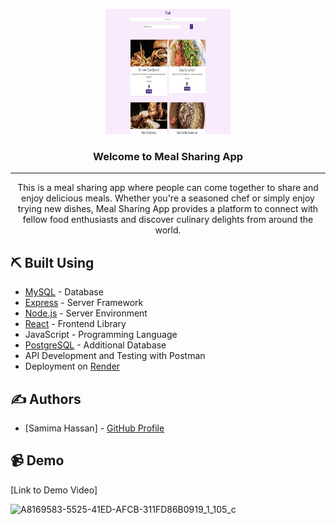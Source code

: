 <p align="center">
  <a href="" rel="noopener">
    <img width=200px height=200px src="./src/client/assets/images/meal_sharing.jpeg" alt="Project logo">
  </a>
</p>

<h3 align="center">Welcome to Meal Sharing App</h3>

<div align="center">
</div>

---

<p align="center"> 
  This is a meal sharing app where people can come together to share and enjoy delicious meals. Whether you're a seasoned chef or simply enjoy trying new dishes, Meal Sharing App provides a platform to connect with fellow food enthusiasts and discover culinary delights from around the world.
  <br> 
</p>

## ⛏️ Built Using <a name="built_using"></a>

- [MySQL](https://www.npmjs.com/package/mysql) - Database
- [Express](https://expressjs.com/) - Server Framework
- [Node.js](https://nodejs.org/en/) - Server Environment
- [React](https://reactjs.org/) - Frontend Library
- JavaScript - Programming Language
- [PostgreSQL](https://www.postgresql.org/) - Additional Database
- API Development and Testing with Postman
- Deployment on [Render](https://render.com/)

## ✍️ Authors <a name="authors"></a>

- [Samima Hassan] - [GitHub Profile](https://github.com/samima55)

## 📹 Demo
[Link to Demo Video]

![A8169583-5525-41ED-AFCB-311FD86B0919_1_105_c](https://github.com/samima55/meal-sharing/assets/54752074/202de89e-c59b-4233-9db6-1c323dc7db42)
<!-- You can add more sections as needed, such as Features, Installation, Usage, Contributing, License, etc. -->
